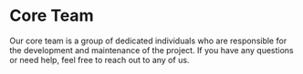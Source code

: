<script setup>
import {
  VPTeamPage,
  VPTeamPageTitle,
  VPTeamMembers
} from 'vitepress/theme'

const members = [
  {
    avatar: 'https://avatars.githubusercontent.com/u/53444487?v=4',
    name: 'Nele',
    title: 'Maintainer',
    links: [
      { icon: 'github', link: 'https://github.com/aheartforspinach' },
    ]
  },
  {
    avatar: 'https://avatars.githubusercontent.com/u/33828042?v=4',
    name: 'Marie',
    title: 'Maintainer',
    links: [
      { icon: 'github', link: 'https://github.com/mloeffle' },
    ]
  },
  {
    avatar: 'https://avatars.githubusercontent.com/u/177159072?v=4',
    name: 'Magnus',
    title: 'Maintainer',
    links: [
      { icon: 'github', link: 'https://github.com/m-borgmann' },
    ]
  },
  {
    avatar: 'https://avatars.githubusercontent.com/u/15618191?v=4',
    name: 'Jordan',
    title: 'Maintainer',
    links: [
      { icon: 'github', link: 'https://github.com/jkniest' },
    ]
  },
];
</script>

# Core Team

Our core team is a group of dedicated individuals who are responsible for the development and maintenance of the
project. If you have any questions or need help, feel free to reach out to any of us.

<VPTeamMembers :members="members"></VPTeamMembers>

